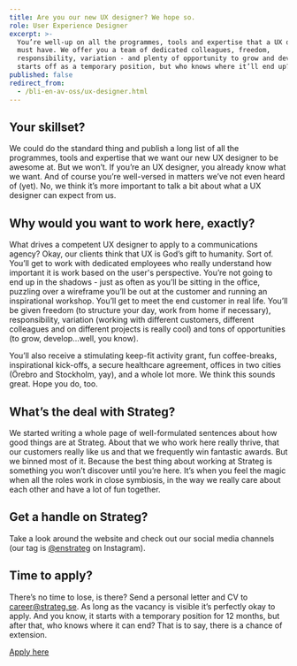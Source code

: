 ```yaml
---
title: Are you our new UX designer? We hope so.
role: User Experience Designer
excerpt: >-
  You’re well-up on all the programmes, tools and expertise that a UX designer
  must have. We offer you a team of dedicated colleagues, freedom,
  responsibility, variation - and plenty of opportunity to grow and develop. It
  starts off as a temporary position, but who knows where it’ll end up? 
published: false
redirect_from:
  - /bli-en-av-oss/ux-designer.html
---
```

## Your skillset?

We could do the standard thing and publish a long list of all the programmes, tools and expertise that we want our new UX designer to be awesome at. But we won’t. If you’re an UX designer, you already know what we want. And of course you’re well-versed in matters we’ve not even heard of (yet). No, we think it’s more important to talk a bit about what a UX designer can expect from us.

## Why would you want to work here, exactly?

What drives a competent UX designer to apply to a communications agency? Okay, our clients think that UX is God’s gift to humanity. Sort of. You’ll get to work with dedicated employees who really understand how important it is work based on the user's perspective. You’re not going to end up in the shadows - just as often as you’ll be sitting in the office, puzzling over a wireframe you’ll be out at the customer and running an inspirational workshop. You’ll get to meet the end customer in real life. You’ll be given freedom (to structure your day, work from home if necessary), responsibility, variation (working with different customers, different colleagues and on different projects is really cool) and tons of opportunities (to grow, develop...well, you know).

You’ll also receive a stimulating keep-fit activity grant, fun coffee-breaks, inspirational kick-offs, a secure healthcare agreement, offices in two cities (Örebro and Stockholm, yay), and a whole lot more. We think this sounds great. Hope you do, too.

## What’s the deal with Strateg?

We started writing a whole page of well-formulated sentences about how good things are at Strateg. About that we who work here really thrive, that our customers really like us and that we frequently win fantastic awards. But we binned most of it. Because the best thing about working at Strateg is something you won’t discover until you’re here. It’s when you feel the magic when all the roles work in close symbiosis, in the way we really care about each other and have a lot of fun together.

## Get a handle on Strateg?

Take a look around the website and check out our social media channels (our tag is [@enstrateg](https://instagram.com/enstrateg) on Instagram).

## Time to apply?

There’s no time to lose, is there? Send a personal letter and CV to <career@strateg.se>. As long as the vacancy is visible it’s perfectly okay to apply. And you know, it starts with a temporary position for 12 months, but after that, who knows where it can end? That is to say, there is a chance of extension.

[Apply here](mailto:career@strateg.se)
